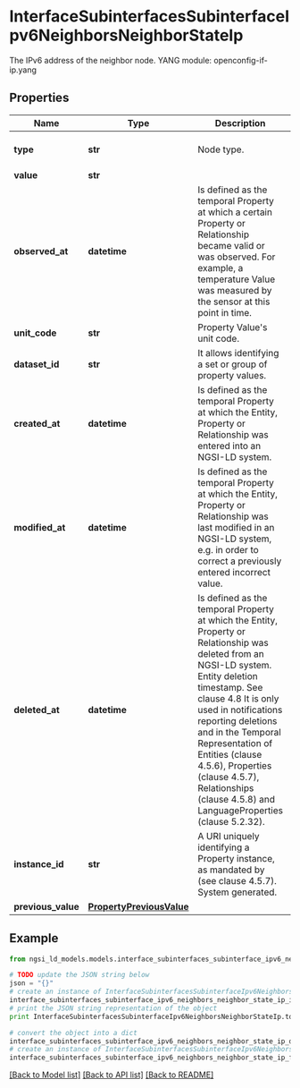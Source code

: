# InterfaceSubinterfacesSubinterfaceIpv6NeighborsNeighborStateIp

The IPv6 address of the neighbor node.  YANG module: openconfig-if-ip.yang 

## Properties

Name | Type | Description | Notes
------------ | ------------- | ------------- | -------------
**type** | **str** | Node type.  | [optional] [default to 'Property']
**value** | **str** |  | 
**observed_at** | **datetime** | Is defined as the temporal Property at which a certain Property or Relationship became valid or was observed. For example, a temperature Value was measured by the sensor at this point in time.  | [optional] 
**unit_code** | **str** | Property Value&#39;s unit code.  | [optional] 
**dataset_id** | **str** | It allows identifying a set or group of property values.  | [optional] 
**created_at** | **datetime** | Is defined as the temporal Property at which the Entity, Property or Relationship was entered into an NGSI-LD system.  | [optional] [readonly] 
**modified_at** | **datetime** | Is defined as the temporal Property at which the Entity, Property or Relationship was last modified in an NGSI-LD system, e.g. in order to correct a previously entered incorrect value.  | [optional] [readonly] 
**deleted_at** | **datetime** | Is defined as the temporal Property at which the Entity, Property or Relationship was deleted from an NGSI-LD system.  Entity deletion timestamp. See clause 4.8 It is only used in notifications reporting deletions and in the Temporal Representation of Entities (clause 4.5.6), Properties (clause 4.5.7), Relationships (clause 4.5.8) and LanguageProperties (clause 5.2.32).  | [optional] [readonly] 
**instance_id** | **str** | A URI uniquely identifying a Property instance, as mandated by (see clause 4.5.7). System generated.  | [optional] [readonly] 
**previous_value** | [**PropertyPreviousValue**](PropertyPreviousValue.md) |  | [optional] 

## Example

```python
from ngsi_ld_models.models.interface_subinterfaces_subinterface_ipv6_neighbors_neighbor_state_ip import InterfaceSubinterfacesSubinterfaceIpv6NeighborsNeighborStateIp

# TODO update the JSON string below
json = "{}"
# create an instance of InterfaceSubinterfacesSubinterfaceIpv6NeighborsNeighborStateIp from a JSON string
interface_subinterfaces_subinterface_ipv6_neighbors_neighbor_state_ip_instance = InterfaceSubinterfacesSubinterfaceIpv6NeighborsNeighborStateIp.from_json(json)
# print the JSON string representation of the object
print InterfaceSubinterfacesSubinterfaceIpv6NeighborsNeighborStateIp.to_json()

# convert the object into a dict
interface_subinterfaces_subinterface_ipv6_neighbors_neighbor_state_ip_dict = interface_subinterfaces_subinterface_ipv6_neighbors_neighbor_state_ip_instance.to_dict()
# create an instance of InterfaceSubinterfacesSubinterfaceIpv6NeighborsNeighborStateIp from a dict
interface_subinterfaces_subinterface_ipv6_neighbors_neighbor_state_ip_form_dict = interface_subinterfaces_subinterface_ipv6_neighbors_neighbor_state_ip.from_dict(interface_subinterfaces_subinterface_ipv6_neighbors_neighbor_state_ip_dict)
```
[[Back to Model list]](../README.md#documentation-for-models) [[Back to API list]](../README.md#documentation-for-api-endpoints) [[Back to README]](../README.md)



